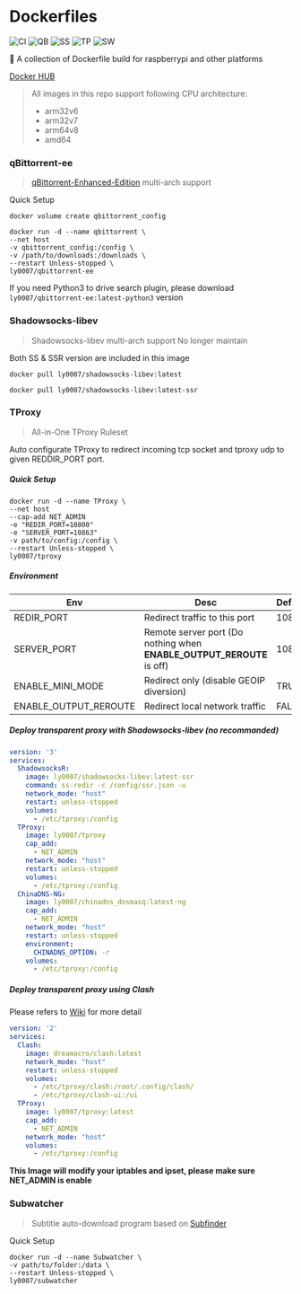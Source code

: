# Dockerfiles
![CI](https://github.com/LASER-Yi/Dockerfiles/workflows/CI/badge.svg)
![QB](https://github.com/LASER-Yi/Dockerfiles/workflows/qBittorrent/badge.svg)
![SS](https://github.com/LASER-Yi/Dockerfiles/workflows/Shadowsocks-libev/badge.svg)
![TP](https://github.com/LASER-Yi/Dockerfiles/workflows/TProxy/badge.svg)
![SW](https://github.com/LASER-Yi/Dockerfiles/workflows/Subwatcher/badge.svg)

🐳 A collection of Dockerfile build for raspberrypi and other platforms

[Docker HUB](https://hub.docker.com/u/ly0007)

> All images in this repo support following CPU architecture:
> * arm32v6
> * arm32v7
> * arm64v8
> * amd64

### qBittorrent-ee
> [qBittorrent-Enhanced-Edition](https://github.com/c0re100/qBittorrent-Enhanced-Edition)  multi-arch support

Quick Setup

```
docker volume create qbittorrent_config
```
```
docker run -d --name qbittorrent \
--net host
-v qbittorrent_config:/config \
-v /path/to/downloads:/downloads \
--restart Unless-stopped \
ly0007/qbittorrent-ee
```

If you need Python3 to drive search plugin, please download ``ly0007/qbittorrent-ee:latest-python3`` version

### Shadowsocks-libev
> Shadowsocks-libev multi-arch support
> No longer maintain

Both SS & SSR version are included in this image
```
docker pull ly0007/shadowsocks-libev:latest
```

```
docker pull ly0007/shadowsocks-libev:latest-ssr
```

### TProxy
> All-in-One TProxy Ruleset

Auto configurate TProxy to redirect incoming tcp socket and tproxy udp to given REDDIR_PORT port.

##### Quick Setup

```
docker run -d --name TProxy \
--net host
--cap-add NET_ADMIN
-e "REDIR_PORT=10800"
-e "SERVER_PORT=10863"
-v path/to/config:/config \
--restart Unless-stopped \
ly0007/tproxy
```

##### Environment

| Env                   | Desc                                                         | Default |
| --------------------- | ------------------------------------------------------------ | ------- |
| REDIR_PORT            | Redirect traffic to this port                                | 10800   |
| SERVER_PORT           | Remote server port (Do nothing when **ENABLE_OUTPUT_REROUTE** is off) | 10863   |
| ENABLE_MINI_MODE      | Redirect only (disable GEOIP diversion)                      | TRUE    |
| ENABLE_OUTPUT_REROUTE | Redirect local network traffic                               | FALSE   |

##### Deploy transparent proxy with Shadowsocks-libev (no recommanded)

``` yml
version: '3' 
services: 
  ShadowsocksR:
    image: ly0007/shadowsocks-libev:latest-ssr
    command: ss-redir -c /config/ssr.json -u
    network_mode: "host"
    restart: unless-stopped
    volumes:
      - /etc/tproxy:/config
  TProxy:
    image: ly0007/tproxy
    cap_add:
      - NET_ADMIN
    network_mode: "host"
    restart: unless-stopped
    volumes:
      - /etc/tproxy:/config
  ChinaDNS-NG:
    image: ly0007/chinadns_dnsmasq:latest-ng
    cap_add:
      - NET_ADMIN
    network_mode: "host"
    restart: unless-stopped
    environment:
      CHINADNS_OPTION: -r
    volumes:
      - /etc/tproxy:/config
```

##### Deploy transparent proxy using Clash

Please refers to [Wiki](https://github.com/LASER-Yi/Dockerfiles/wiki) for more detail 

```yml
version: '2' 
services: 
  Clash:
    image: dreamacro/clash:latest
    network_mode: "host"
    restart: unless-stopped
    volumes:
      - /etc/tproxy/clash:/root/.config/clash/
      - /etc/tproxy/clash-ui:/ui
  TProxy:
    image: ly0007/tproxy:latest
    cap_add:
      - NET_ADMIN
    network_mode: "host"
    volumes:
      - /etc/tproxy:/config
```

**This Image will modify your iptables and ipset, please make sure NET_ADMIN is enable**

### Subwatcher
> Subtitle auto-download program based on [Subfinder](https://github.com/ausaki/subfinder)

Quick Setup
```
docker run -d --name Subwatcher \
-v path/to/folder:/data \
--restart Unless-stopped \
ly0007/subwatcher
```